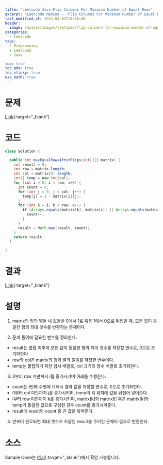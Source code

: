 ```yaml
---
title: "Leetcode Java Flip Columns For Maximum Number of Equal Rows"
excerpt: "Leetcode Medium - 'Flip Columns For Maximum Number of Equal Rows' 문제 Java 풀이"
last_modified_at: 2024-04-03T18:10:00
header:
  image: /assets/images/leetcode/flip-columns-for-maximum-number-of-equal-rows.png
categories:
  - Leetcode
tags:
  - Programming
  - Leetcode
  - Java

toc: true
toc_ads: true
toc_sticky: true
use_math: true
---
```

# 문제
[Link](https://leetcode.com/problems/flip-columns-for-maximum-number-of-equal-rows/){:target="_blank"}

# 코드
```java
class Solution {

  public int maxEqualRowsAfterFlips(int[][] matrix) {
    int result = 0;
    int row = matrix.length;
    int col = matrix[0].length;
    int[] temp = new int[col];
    for (int i = 0; i < row; i++) {
      int count = 0;
      for (int j = 0; j < col; j++) {
        temp[j] = 1 - matrix[i][j];
      }
      for (int k = i; k < row; k++) {
        if (Arrays.equals(matrix[k], matrix[i]) || Arrays.equals(matrix[k], temp)) {
          count++;
        }
      }
      result = Math.max(result, count);
    }
    return result;
  }

}
```

# 결과
[Link](https://leetcode.com/problems/flip-columns-for-maximum-number-of-equal-rows/submissions/1221966298/){:target="_blank"}

# 설명
1. matrix의 임의 열들 내 값들을 0에서 1로 혹은 1에서 0으로 뒤집을 때, 모든 값이 동일한 행의 최대 갯수를 반환하는 문제이다.

2. 문제 풀이에 필요한 변수를 정의한다.
- result는 플립 이후에 모든 값이 동일한 행의 최대 갯수를 저장할 변수로, 0으로 초기화한다.
- row와 col은 matrix의 행과 열의 길이를 저장한 변수이다.
- temp는 플립하기 위한 임시 배열로, col 크기의 정수 배열로 초기화한다.

3. 0부터 row 미만까지 i를 증가시키며 아래를 수행한다.
- count는 i번째 수행에 대해서 결과 값을 저장할 변수로, 0으로 초기화한다.
- 0부터 col 미만까지 j를 증가시키며, temp의 각 위치에 값을 뒤집어 넣어준다.
- i부터 row 미만까지 k를 증가시키며, matrix[k]와 matrix[i] 혹은 matrix[k]와 temp가 동일한 값으로 구성된 경우 count를 증가시켜준다.
- result에 result와 count 중 큰 값을 넣어준다.

4. 반복이 완료되면 최대 갯수가 저장된 result를 주어진 문제의 결과로 반환한다.

# 소스
Sample Code는 [여기](https://github.com/GracefulSoul/leetcode/blob/master/src/main/java/gracefulsoul/problems/FlipColumnsForMaximumNumberOfEqualRows.java){:target="_blank"}에서 확인 가능합니다.